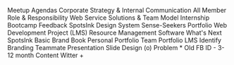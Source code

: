 Meetup Agendas
    Corporate Strategy & Internal Communication
    All Member Role & Responsibility
    Web Service Solutions & Team Model
    Internship Bootcamp Feedback
    SpotsInk Design System
    Sense-Seekers Portfolio
    Web Development Project (LMS)
    Resource Management Software
    What's Next
        SpotsInk
        Basic Brand Book
        Personal Portfolio
        Team Portfolio
        LMS
        Identify Branding Teammate
        Presentation Slide Design (o)
    Problem
        * Old FB ID - 3-12 month
        Content Witter +
